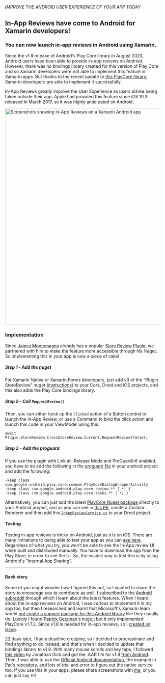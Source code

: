###### IMPROVE THE ANDROID USER EXPERIENCE OF YOUR APP TODAY
## In-App Reviews have come to Android for Xamarin developers!
### You can now launch in-app reviews in Android using Xamarin.

Since the v1.8 release of Android's Play Core library in August 2020, Android users have been able to provide in-app reviews on Android. However, there was no bindings library created for this version of Play Core, and so Xamarin developers were not able to implement this feature in Xamarin apps. But thanks to the recent update to [this PlayCore library](https://github.com/PatGet/XamarinPlayCoreUpdater), Xamarin developers are able to implement it successfully.

In-App Reviews greatly improve the User Experience as users dislike being taken outside their app. Apple had provided this feature since iOS 10.3 released in March 2017, so it was highly anticipated on Android.

<img width="705" alt="Screenshots showing In-App Reviews on a Xamarin Android app" src="https://user-images.githubusercontent.com/8262287/93619419-8802e580-f9a6-11ea-9c80-920f8a3fb196.png">

### Implementation

Since [James Montemagno](https://twitter.com/JamesMontemagno) already has a popular [Store Review Plugin](https://www.nuget.org/packages/Plugin.StoreReview/), we partnered with him to make the feature more accessible through his Nuget. So implementing this in your app is now a piece of cake! 

##### Step 1 - Add the nuget
For Xamarin Native or Xamarin.Forms developers, just add v3 of the "Plugin StoreReview" nuget ([instructions](https://docs.microsoft.com/en-us/visualstudio/mac/nuget-walkthrough)) to your Core, Droid and iOS projects, and this also adds the Play Core bindings library.

##### Step 2 - Call `RequestReview()`
Then, you can either hook up the `Clicked` action of a Button control to launch the In-App Review, or use a Command to bind the click action and launch this code in your ViewModel using this:
```
await Plugin.StoreReview.CrossStoreReview.Current.RequestReview(false);
```

##### Step 3 - Add the proguard
If you use the plugin with Link all, Release Mode and ProGuard/r8 enabled, you have to do add the following in the [proguard file](https://docs.microsoft.com/en-us/xamarin/android/deploy-test/release-prep/proguard) in your android project and add the following: 
```
-keep class com.google.android.play.core.common.PlayCoreDialogWrapperActivity
-keep class com.google.android.play.core.review.** { *; }
-keep class com.google.android.play.core.tasks.** { *; }
```

Alternatively, you can just add the latest [PlayCore Nuget package](https://www.nuget.org/packages/PlayCore/) directly to your Android project, and as you can see in [this PR](https://github.com/PatGet/XamarinPlayCoreUpdater/pull/5), create a Custom Renderer and then add this [`InAppReviewService.cs`](https://gist.github.com/saamerm/bc3f7bd9e96bd4b027ddfaec3a0876a8) to your Droid project.

#### Testing
Testing in-app reviews is tricky on Android, just as it is on iOS. There are many limitations to being able to test your app as you can [see here](https://developer.android.com/guide/playcore/in-app-review/test). Regardless of what you try, you won't be able to see the In-App review UI when built and distributed manually. You have to download the app from the Play Store, in order to see the UI. So, the easiest way to test this is by using Android's "Internal App Sharing". 

---

#### Back story
Some of you might wonder how  I figured this out, so I wanted to share the story to encourage you to contribute as well. I subscribed to the [Android subreddit](https://www.reddit.com/r/androiddev/) through which I learn about the latest features. When I heard about the in-app reviews on Android, I was curious to implement it in my app too, but then I researched and learnt that Microsoft's Xamarin team would [not create a support package for this Android library](https://github.com/xamarin/GooglePlayServicesComponents/issues/221) like they usually do. Luckily I found [Patrick Getzman](https://github.com/PatGet)'s nuge,t but it only implemented PlayCore v1.7.2. Since v1.8 is needed for in-app reviews, so I [created an issue](https://github.com/PatGet/XamarinPlayCoreUpdater/issues/2). 

22 days later, I had a deadline creeping, so I decided to procrastinate and find anything to do instead, and that's when I decided to update that bindings library to v1.8. With many mouse scrolls and key taps, I followed [this video](https://www.youtube.com/watch?v=NyqxScrnJKw) by Jonathan Dick and got the .AAR file for v1.8 [from Android](https://developer.android.com/guide/playcore#native). Then, I was able to use the [Official Android documentation](https://developer.android.com/guide/playcore/in-app-review/kotlin-java#java), the example in [Pat's repository](https://github.com/PatGet/XamarinPlayCoreUpdater), and lots of trial and error to figure out the native service too. If you use this in your apps, please share screenshots with [me](https://twitter.com/saamerm), or you can just say Hi!
